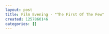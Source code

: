 ```yaml
---
layout: post
title: Film Evening - "The First Of The Few"
created: 1257860146
categories: []
---
```


